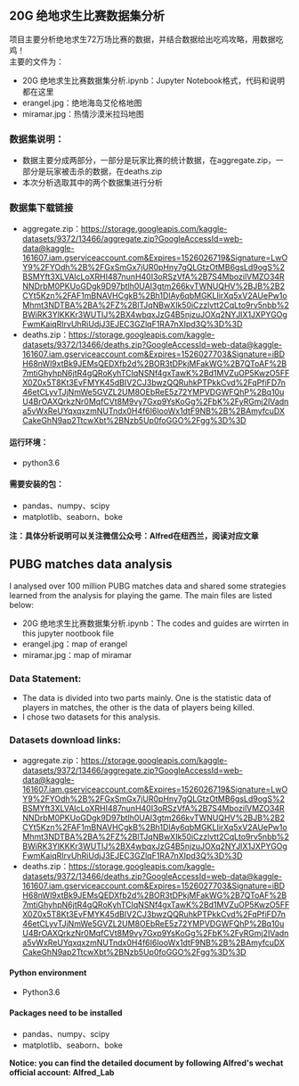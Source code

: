 ## 20G 绝地求生比赛数据集分析

项目主要分析绝地求生72万场比赛的数据，并结合数据给出吃鸡攻略，用数据吃鸡！  
主要的文件为：
- 20G 绝地求生比赛数据集分析.ipynb：Jupyter Notebook格式，代码和说明都在这里
- erangel.jpg：绝地海岛艾伦格地图
- miramar.jpg：热情沙漠米拉玛地图

### 数据集说明：
- 数据主要分成两部分，一部分是玩家比赛的统计数据，在aggregate.zip，一部分是玩家被击杀的数据，在deaths.zip
- 本次分析选取其中的两个数据集进行分析

### 数据集下载链接
- aggregate.zip：https://storage.googleapis.com/kaggle-datasets/9372/13466/aggregate.zip?GoogleAccessId=web-data@kaggle-161607.iam.gserviceaccount.com&Expires=1526026719&Signature=LwOY9%2FYOdh%2B%2FGxSmGx7jUR0pHny7gQLGtzOtMB6gsLd9ogS%2BSMYft3XLVAlcLoXRHI487nunH40I3oRSzVfA%2B7S4MbozilVMZO34RNNDrbM0PKUoGDgk9D97btlh0UAI3gtm266kvTWNUQHV%2BJB%2B2CYt5Kzn%2FAF1mBNAVHCgkB%2Bh1DIAy6qbMGKLIirXq5xV2AUePw1oMhmt3NDTBA%2BA%2FZ%2BlTJqNBwXIk50iCzzlvtt2CqLto9rv5nbb%2BWiRK3YlKKKr3WUTIJ%2BX4wbqxJzG4B5njzuJOXq2NYJIX1JXPYGOgFwmKaiqRIrvUhRiUdjJ3EJEC3GZlqF1RA7nXIpd3Q%3D%3D
- deaths.zip：https://storage.googleapis.com/kaggle-datasets/9372/13466/deaths.zip?GoogleAccessId=web-data@kaggle-161607.iam.gserviceaccount.com&Expires=1526027703&Signature=iBDH68nWl9xtBk9JEMsQEDXfb2d%2BOR3tDPkjMFakWG%2B7QToAF%2B7mtiGhyhpN6jtR4gQRoKyhTCIqNSNf4gxTawK%2Bd1MVZuOP5KwzO5FFX0Z0x5T8Kt3EvFMYK45dBIV2CJ3bwzQQRuhkPTPkkCvd%2FqPfiFD7n46etCLyvTJjNmWe5GVZL2UM8OEbReE5z72YMPVDGWFQhP%2Bq10uU4BrOAXQrkzNr0MqfCVt8M9vy7Gxp9YsKoGg%2FbK%2FyRGmj2IVadna5vWxReUYqxqxzmNUTndx0H4f6I6looWx1dtF9NB%2B%2BAmyfcuDXCakeGhN9ap2TtcwXbt%2BNzb5Up0foGGO%2Fgg%3D%3D

#### 运行环境：
- python3.6

#### 需要安装的包：
- pandas、numpy、scipy
- matplotlib、seaborn、boke

**注：具体分析说明可以关注微信公众号：Alfred在纽西兰，阅读对应文章**


## PUBG matches data analysis

I analysed over 100 million PUBG matches data and shared some strategies learned from the analysis for playing the game.
The main files are listed below:
- 20G 绝地求生比赛数据集分析.ipynb：The codes and guides are wirrten in this jupyter nootbook file
- erangel.jpg：map of erangel
- miramar.jpg：map of miramar

### Data Statement:
- The data is divided into two parts mainly. One is the statistic data of players in matches, the other is the data of players being killed.
- I chose two datasets for this analysis.

### Datasets download links:
- aggregate.zip：https://storage.googleapis.com/kaggle-datasets/9372/13466/aggregate.zip?GoogleAccessId=web-data@kaggle-161607.iam.gserviceaccount.com&Expires=1526026719&Signature=LwOY9%2FYOdh%2B%2FGxSmGx7jUR0pHny7gQLGtzOtMB6gsLd9ogS%2BSMYft3XLVAlcLoXRHI487nunH40I3oRSzVfA%2B7S4MbozilVMZO34RNNDrbM0PKUoGDgk9D97btlh0UAI3gtm266kvTWNUQHV%2BJB%2B2CYt5Kzn%2FAF1mBNAVHCgkB%2Bh1DIAy6qbMGKLIirXq5xV2AUePw1oMhmt3NDTBA%2BA%2FZ%2BlTJqNBwXIk50iCzzlvtt2CqLto9rv5nbb%2BWiRK3YlKKKr3WUTIJ%2BX4wbqxJzG4B5njzuJOXq2NYJIX1JXPYGOgFwmKaiqRIrvUhRiUdjJ3EJEC3GZlqF1RA7nXIpd3Q%3D%3D
- deaths.zip：https://storage.googleapis.com/kaggle-datasets/9372/13466/deaths.zip?GoogleAccessId=web-data@kaggle-161607.iam.gserviceaccount.com&Expires=1526027703&Signature=iBDH68nWl9xtBk9JEMsQEDXfb2d%2BOR3tDPkjMFakWG%2B7QToAF%2B7mtiGhyhpN6jtR4gQRoKyhTCIqNSNf4gxTawK%2Bd1MVZuOP5KwzO5FFX0Z0x5T8Kt3EvFMYK45dBIV2CJ3bwzQQRuhkPTPkkCvd%2FqPfiFD7n46etCLyvTJjNmWe5GVZL2UM8OEbReE5z72YMPVDGWFQhP%2Bq10uU4BrOAXQrkzNr0MqfCVt8M9vy7Gxp9YsKoGg%2FbK%2FyRGmj2IVadna5vWxReUYqxqxzmNUTndx0H4f6I6looWx1dtF9NB%2B%2BAmyfcuDXCakeGhN9ap2TtcwXbt%2BNzb5Up0foGGO%2Fgg%3D%3D

#### Python environment
- Python3.6

#### Packages need to be installed
- pandas、numpy、scipy
- matplotlib、seaborn、boke

**Notice: you can find the detailed document by following Alfred's wechat official account: Alfred_Lab**
